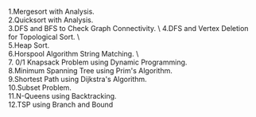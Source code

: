 
1.Mergesort with Analysis. \
2.Quicksort with Analysis. \
3.DFS and BFS to Check Graph Connectivity. \ 
4.DFS and Vertex Deletion for Topological Sort. \  
5.Heap Sort. \
6.Horspool Algorithm String Matching. \  
7. 0/1 Knapsack Problem using Dynamic Programming. \
8.Minimum Spanning Tree using Prim's Algorithm. \
9.Shortest Path using Dijkstra's Algorithm. \
10.Subset Problem. \
11.N-Queens using Backtracking. \
12.TSP using Branch and Bound  

